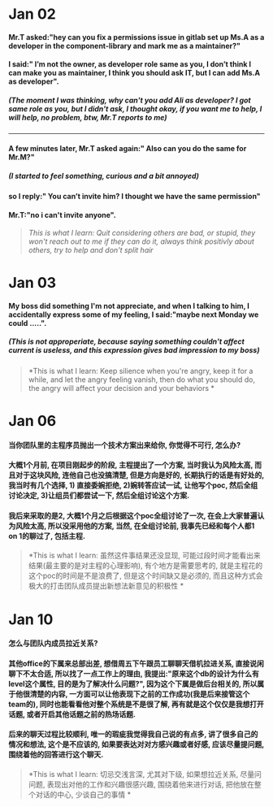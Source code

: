 # Jan 02

#### Mr.T asked:"hey can you fix a permissions issue in gitlab set up Ms.A as a developer in the component-library and mark me as a maintainer?"

#### I said:" I’m not the owner, as developer role same as you, I don’t think I can make you as maintainer, I think you should ask IT, but I can add Ms.A as developer".

##### (The moment I was thinking, why can't you add Ali as developer? I got same role as you, but I didn't ask, I thought okay, if you want me to help, I will help, no problem, btw, Mr.T reports to me)

-------------

#### A few minutes later, Mr.T asked again:" Also can you do the same for Mr.M?"
 

##### (I started to feel something, curious and a bit annoyed)
#### so I reply:" You can’t invite him? I thought we have the same permission"
#### Mr.T:"no i can't invite anyone".

> *This is what I learn: Quit considering others are bad, or stupid, they won't reach out to me if they can do it, always think positivly about others, try to help and don't split hair*




# Jan 03

#### My boss did something I'm not appreciate, and when I talking to him, I accidentally express some of my feeling, I said:"maybe next Monday we could .....".

##### (This is not approperiate, because saying something couldn't affect current is useless, and this expression gives bad impression to my boss)

> *This is what I learn: Keep silience when you're angry, keep it for a while, and let the angry feeling vanish, then do what you should do, the angry will affect your decision and your behaviors *


# Jan 06

#### 当你团队里的主程序员抛出一个技术方案出来给你, 你觉得不可行, 怎么办?

#### 大概1个月前, 在项目刚起步的阶段, 主程提出了一个方案, 当时我认为风险太高, 而且对于这块风险, 连他自己也没搞清楚, 但是方向是好的, 长期执行的话是有好处的, 我当时有几个选择, 1) 直接委婉拒绝, 2)婉转答应试一试, 让他写个poc, 然后全组讨论决定, 3)让组员们都尝试一下, 然后全组讨论这个方案.

#### 我后来采取的是2, 大概1个月之后根据这个poc全组讨论了一次, 在会上大家普遍认为风险太高, 所以没采用他的方案, 当然, 在全组讨论前, 我事先已经和每个人都1 on 1的聊过了, 包括主程.

> *This is what I learn: 虽然这件事结果还没显现, 可能过段时间才能看出来结果(最主要的是对主程的心理影响), 有个地方是需要思考的, 就是主程花的这个poc的时间是不是浪费了, 但是这个时间缺又是必须的, 而且这种方式会极大的打击团队成员提出新想法新意见的积极性 *


# Jan 10

#### 怎么与团队内成员拉近关系?

#### 其他office的下属来总部出差, 想借周五下午跟员工聊聊天借机拉进关系, 直接说闲聊下不太合适, 所以找了一点工作上的理由, 我提出:"原来这个db的设计为什么有level这个属性, 目的是为了解决什么问题?", 因为这个下属是做后台相关的, 所以属于他很清楚的内容, 一方面可以让他表现下之前的工作成功(我是后来接管这个team的), 同时也能看看他对整个系统是不是很了解, 再有就是这个仅仅是我想打开话题, 或者开启其他话题之前的热场话题.

#### 后来的聊天过程比较顺利, 唯一的瑕疵我觉得我自己说的有点多, 讲了很多自己的情况和想法, 这个是不应该的, 如果要表达对对方感兴趣或者好感, 应该尽量提问题, 围绕着他的回答进行这个聊天.

> *This is what I learn: 切忌交浅言深, 尤其对下级, 如果想拉近关系, 尽量问问题, 表现出对他的工作和兴趣很感兴趣, 围绕着他来进行对话, 把他放在整个对话的中心, 少谈自己的事情 *


